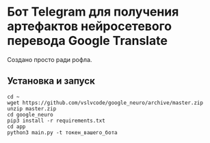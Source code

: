 # Бот Telegram для получения артефактов нейросетевого перевода Google Translate

Создано просто ради рофла.

## Установка и запуск
```
cd ~
wget https://github.com/vslvcode/google_neuro/archive/master.zip
unzip master.zip
cd google_neuro
pip3 install -r requirements.txt
cd app
python3 main.py -t токен_вашего_бота
```
